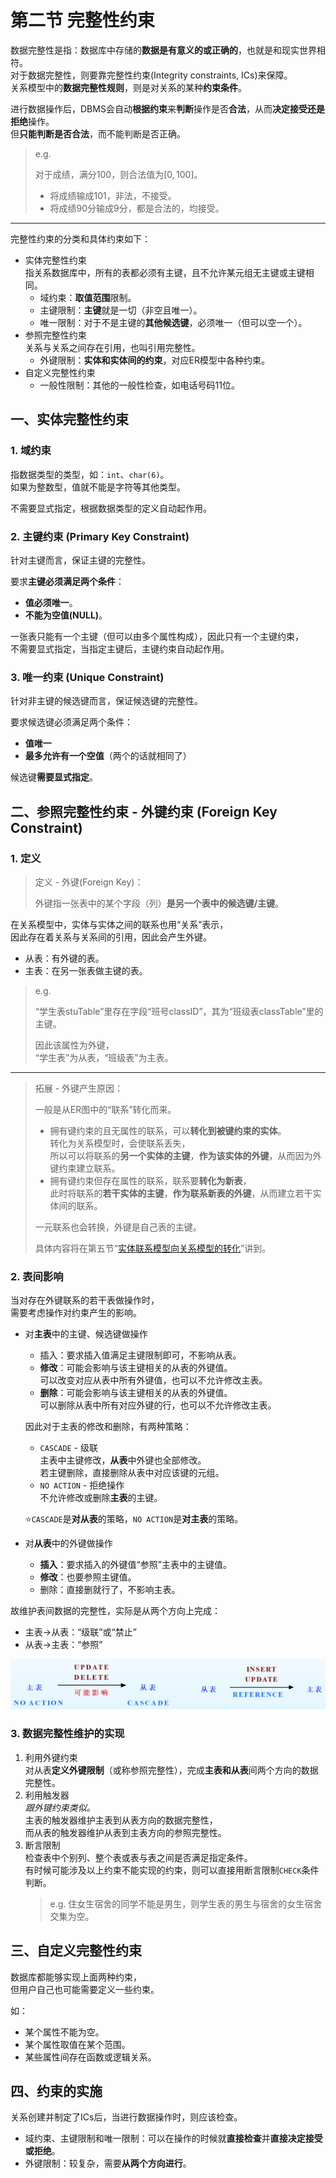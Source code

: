 # 第二节 完整性约束

数据完整性是指：数据库中存储的**数据是有意义的或正确的**，也就是和现实世界相符。  
对于数据完整性，则要靠完整性约束(Integrity constraints, ICs)来保障。  
关系模型中的**数据完整性规则**，则是对关系的某种**约束条件**。

进行数据操作后，DBMS会自动**根据约束**来**判断**操作是否**合法**，从而**决定接受还是拒绝**操作。  
但**只能判断是否合法**，而不能判断是否正确。  
> e.g.  
>
> 对于成绩，满分100，则合法值为$[0,100]$。
>
> * 将成绩输成101，非法，不接受。
> * 将成绩90分输成9分，都是合法的，均接受。

---

完整性约束的分类和具体约束如下：

* 实体完整性约束  
  指关系数据库中，所有的表都必须有主键，且不允许某元组无主键或主键相同。
  * 域约束​：**取值范围**限制。
  * 主键限制：**主键**就是一切（非空且唯一）。
  * 唯一限制：对于不是主键的**其他候选键**，必须唯一（但可以空一个）。
* 参照完整性约束  
  关系与关系之间存在引用，也叫引用完整性。
  * 外键限制：**实体和实体间的约束**，对应ER模型中各种约束。
* 自定义完整性约束
  * 一般性限制：其他的一般性检查，如电话号码11位。

## 一、实体完整性约束

### 1. 域约束

指数据类型的类型，如：`int`、`char(6)`。  
如果为整数型，值就不能是字符等其他类型。

不需要显式指定，根据数据类型的定义自动起作用。

### 2. 主键约束 (Primary Key Constraint)

针对主键而言，保证主键的完整性。

要求**主键必须满足两个条件**：

* **值必须唯一**。
* **不能为空值(NULL)**。

一张表只能有一个主键（但可以由多个属性构成），因此只有一个主键约束，  
不需要显式指定，当指定主键后，主键约束自动起作用。

### 3. 唯一约束 (Unique Constraint)

针对非主键的候选键而言，保证候选键的完整性。

要求候选键必须满足两个条件：

* **值唯一**
* **最多允许有一个空值**（两个的话就相同了）

候选键**需要显式指定**。

## 二、参照完整性约束 - 外键约束 (Foreign Key Constraint)

### 1. 定义

> 定义 - 外键(Foreign Key)：
>
> 外键指一张表中的某个字段（列）**是另一个表中的候选键/主键**。  

在关系模型中，实体与实体之间的联系也用“关系”表示，  
因此存在着关系与关系间的引用，因此会产生外键。

* 从表：有外键的表。
* 主表：在另一张表做主键的表。

> e.g.  
>
> “学生表stuTable”里存在字段“班号classID”，其为“班级表classTable”里的主键。
>
> 因此该属性为外键，  
> “学生表”为从表，“班级表”为主表。

---

> 拓展 - 外键产生原因：
>
> 一般是从ER图中的“联系”转化而来。
>
> * 拥有键约束的且无属性的联系，可以**转化到被键约束的实体**。  
>   转化为关系模型时，会使联系丢失，  
>   所以可以将联系的**另一个实体的主键**，**作为该实体的外键**，从而因为外键约束建立联系。
> * 拥有键约束但存在属性的联系，联系要**转化为新表**，  
>   此时将联系的**若干实体的主键**，**作为联系新表的外键**，从而建立若干实体间的联系。
>
> 一元联系也会转换，外键是自己表的主键。
>
> 具体内容将在第五节“[实体联系模型向关系模型的转化](../5.%20实体联系模型向关系模型的转换/3.5-Relational_Data_Model-4.md)”讲到。

### 2. 表间影响

当对存在外键联系的若干表做操作时，  
需要考虑操作对约束产生的影响。

* 对**主表**中的主键、候选键做操作
  * 插入：要求插入值满足主键限制即可，不影响从表。​
  * **修改**：可能会影响与该主键相关的从表的外键值。  
    可以改变对应从表中所有外键值，也可以不允许修改主表。
  * **删除**：可能会影响与该主键相关的从表的外键值。  
    可以删除从表中所有对应外键的行，也可以不允许修改主表。
  
  因此对于主表的修改和删除，有两种策略：
  * `CASCADE` - 级联  
    主表中主键修改，**从表**中外键也全部修改。  
    若主键删除，直接删除从表中对应该键的元组。
  * `NO ACTION` - 拒绝操作  
    不允许修改或删除**主表**的主键。

  ⭐`CASCADE`是**对从表**的策略，`NO ACTION`是**对主表**的策略。
* 对**从表**中的外键做操作
  * **插入**：要求插入的外键值“参照”主表中的主键值。
  * **修改**：也要参照主键值。
  * 删除：直接删就行了，不影响主表。
  
故维护表间数据的完整性，实际是从两个方向上完成：

* 主表→从表：“级联”或“禁止”
* 从表→主表：“参照”

![图 13](images/3.1-Relational_Data_Model-1--03-31_11-35-01.png)

### 3. 数据完整性维护的实现

1. 利用外键约束  
   对从表**定义外键限制**（或称参照完整性），完成**主表和从表**间两个方向的数据完整性。
2. 利用触发器  
   *跟外键约束类似。*  
   主表的触发器维护主表到从表方向的数据完整性，  
   而从表的触发器维护从表到主表方向的参照完整性。
3. 断言限制  
   检查表中个别列、整个表或表与表之间是否满足指定条件。  
   有时候可能涉及以上约束不能实现的约束，则可以直接用断言限制`CHECK`条件判断。  
   > e.g. 住女生宿舍的同学不能是男生，则学生表的男生与宿舍的女生宿舍交集为空。

## 三、自定义完整性约束

数据库都能够实现上面两种约束，  
但用户自己也可能需要定义一些约束。

如：

* 某个属性不能为空。
* 某个属性取值在某个范围。
* 某些属性间存在函数或逻辑关系。

## 四、约束的实施

关系创建并制定了ICs后，当进行数据操作时，则应该检查。

* 域约束、主键限制和唯一限制：可以在操作的时候就**直接检查**并**直接决定接受或拒绝**。
* 外键限制：较复杂，需要**从两个方向进行**。
